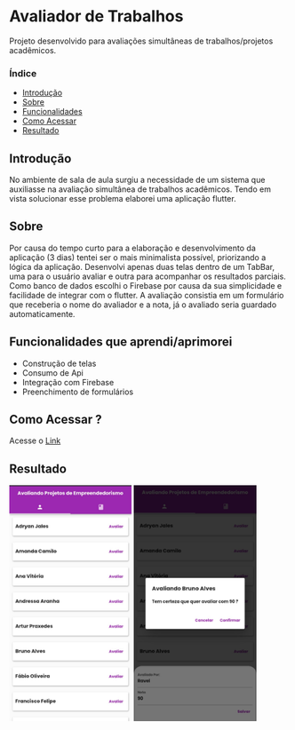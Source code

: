 # Avaliador de Trabalhos
Projeto desenvolvido para avaliações simultâneas de trabalhos/projetos acadêmicos.
<h3>Índice</h3>
<ul>
<li><a href="#intro">Introdução</a></li>
<li><a href="#sobre">Sobre</a></li>
<li><a href="#func">Funcionalidades</a></li>
<li><a href="#acessar">Como Acessar</a></li>
<li><a href="#resultado">Resultado</a></li>
</ul>

<h2 class="intro">Introdução</h2>
No ambiente de sala de aula surgiu a necessidade de um sistema que auxiliasse na avaliação simultânea de trabalhos acadêmicos.
Tendo em vista solucionar esse problema elaborei uma aplicação flutter.

<h2 class="sobre">Sobre</h2>
<p>Por causa do tempo curto para a elaboração e desenvolvimento da aplicação (3 dias) tentei ser o mais minimalista possível, priorizando a lógica da aplicação.
Desenvolvi apenas duas telas dentro de um TabBar, uma para o usuário avaliar e outra para acompanhar os resultados parciais. Como banco de dados escolhi o Firebase por causa da sua simplicidade e facilidade de integrar com o flutter.
A avaliação consistia em um formulário que receberia o nome do avaliador e a nota, já o avaliado seria guardado automaticamente.</p>

<div class="func">
  <h2>Funcionalidades que aprendi/aprimorei</h2>
  <ul>
    <li>Construção de telas</li>
    <li>Consumo de Api</li>
    <li>Integração com Firebase</li>
    <li>Preenchimento de formulários</li>
  </ul>
</div>

<h2 class="acessar">Como Acessar ?</h2>
<p>Acesse o <a href="https://avaliador-de-trabalhos.netlify.app/#/">Link</a></p>


<h2 class="resultado">Resultado</h2>
<div>
    <img src="https://github.com/ravelsoares/avaliacao_de_projetos/blob/main/Screenshot_20220526-172525_Chrome.jpg" alt="Foto da tela de trabalhos" height="425">
    <img src="https://github.com/ravelsoares/avaliacao_de_projetos/blob/main/Screenshot_20220526-172550_Chrome.jpg" alt="Foto do formulário de avaliação" height="425"> 
</div>
